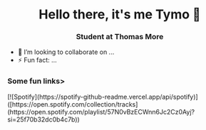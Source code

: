 ### <h1 align="center">Hello there, it's me Tymo 👋</h1>

<h3 align="center"> Student at Thomas More </h3>

- 👯 I’m looking to collaborate on ...
- ⚡ Fun fact: ...


<div></div>

<h3>Some fun links></h3>
<div>
[![Spotify](https://spotify-github-readme.vercel.app/api/spotify)]([https://open.spotify.com/collection/tracks](https://open.spotify.com/playlist/57N0vBzECWnn6Jc2Cz0Ayj?si=25f70b32dc0b4c7b))
 
</div>

